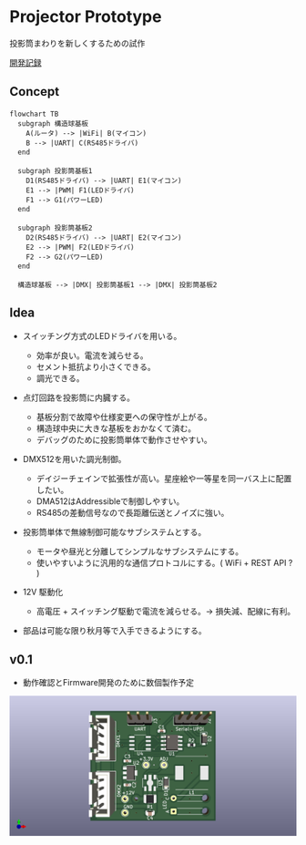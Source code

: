 # Projector Prototype

投影筒まわりを新しくするための試作

[開発記録](https://github.com/TokyoTech-Astro/planetarium-reboot/discussions/7)

## Concept

```mermaid
flowchart TB
  subgraph 構造球基板
    A(ルータ) --> |WiFi| B(マイコン)
    B --> |UART| C(RS485ドライバ)
  end

  subgraph 投影筒基板1
    D1(RS485ドライバ) --> |UART| E1(マイコン)
    E1 --> |PWM| F1(LEDドライバ)
    F1 --> G1(パワーLED)
  end

  subgraph 投影筒基板2
    D2(RS485ドライバ) --> |UART| E2(マイコン)
    E2 --> |PWM| F2(LEDドライバ)
    F2 --> G2(パワーLED)
  end

  構造球基板 --> |DMX| 投影筒基板1 --> |DMX| 投影筒基板2
```

## Idea

- スイッチング方式のLEDドライバを用いる。
  
  - 効率が良い。電流を減らせる。
  - セメント抵抗より小さくできる。
  - 調光できる。

- 点灯回路を投影筒に内臓する。

  - 基板分割で故障や仕様変更への保守性が上がる。
  - 構造球中央に大きな基板をおかなくて済む。
  - デバッグのために投影筒単体で動作させやすい。

- DMX512を用いた調光制御。
  
  - デイジーチェインで拡張性が高い。星座絵や一等星を同一バス上に配置したい。
  - DMA512はAddressibleで制御しやすい。
  - RS485の差動信号なので長距離伝送とノイズに強い。

- 投影筒単体で無線制御可能なサブシステムとする。

  - モータや昼光と分離してシンプルなサブシステムにする。
  - 使いやすいように汎用的な通信プロトコルにする。( WiFi + REST API ? )

- 12V 駆動化

  - 高電圧 + スイッチング駆動で電流を減らせる。-> 損失減、配線に有利。

- 部品は可能な限り秋月等で入手できるようにする。

## v0.1

- 動作確認とFirmware開発のために数個製作予定

![model-top](./device/pcb/version/v0.1/model-top.png)
